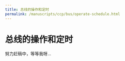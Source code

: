 ```yaml
---
title: 总线的操作和定时
permalink: /manuscripts/ccp/bus/operate-schedule.html
---
```

# 总线的操作和定时

努力赶稿中，等等我呀...
